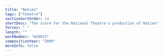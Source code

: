 ```yaml
---
title: "Nation"
tags: ["theatre"]
sectionSortOrder: 14
shortDesc: "The score for the National Theatre's production of Nation"
forces: " "
length: ""
workNumber: "AS0013"
compositionYear: "2009"
moreInfo: false
---
```


